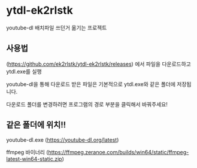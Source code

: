 # ytdl-ek2rlstk
youtube-dl 배치파일 쓰던거 옮기는 프로젝트

## 사용법
(https://github.com/ek2rlstk/ytdl-ek2rlstk/releases) 에서 파일을 다운로드하고 ytdl.exe를 실행

youtube-dl을 통해 다운로드 받은 파일은 기본적으로 ytdl.exe와 같은 폴더에 저장됩니다.

다운로드 폴더를 변경하려면 프로그램의 경로 부분을 클릭해서 바꿔주세요!

## 같은 폴더에 위치!!
youtube-dl.exe (https://youtube-dl.org/latest)

ffmpeg 바이너리 (https://ffmpeg.zeranoe.com/builds/win64/static/ffmpeg-latest-win64-static.zip)


